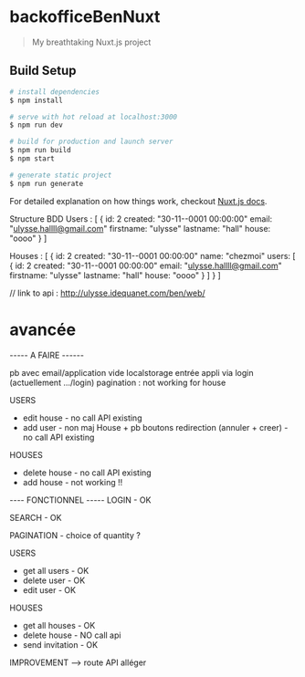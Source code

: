 # backofficeBenNuxt

> My breathtaking Nuxt.js project

## Build Setup

``` bash
# install dependencies
$ npm install

# serve with hot reload at localhost:3000
$ npm run dev

# build for production and launch server
$ npm run build
$ npm start

# generate static project
$ npm run generate
```

For detailed explanation on how things work, checkout [Nuxt.js docs](https://nuxtjs.org).


Structure BDD 
Users : [
    {
        id: 2
        created: "30-11--0001 00:00:00"
        email: "ulysse.hallll@gmail.com"
        firstname: "ulysse"
        lastname: "hall"
        house: "oooo"
    }
]

Houses : [
    {
        id: 2
        created: "30-11--0001 00:00:00"
        name: "chezmoi"
        users: [
            {
                id: 2
                created: "30-11--0001 00:00:00"
                email: "ulysse.hallll@gmail.com"
                firstname: "ulysse"
                lastname: "hall"
                house: "oooo"
            }
        ]
    }
]

// link to api : http://ulysse.idequanet.com/ben/web/

# avancée 

-----  A FAIRE ------ 

pb avec email/application vide localstorage
entrée appli via login (actuellement .../login)
pagination : not working for house 


USERS
- edit house    - no call API existing
- add user      - non maj House + pb boutons redirection (annuler + creer)  -  no call API existing

HOUSES
- delete house      - no call API existing
- add house         - not working !!


---- FONCTIONNEL ----- 
LOGIN           - OK

SEARCH          - OK

PAGINATION      - choice of quantity ? 

USERS 




- get all users - OK
- delete user   - OK
- edit user     - OK 

HOUSES 
- get all houses    - OK
- delete house      - NO call api 
- send invitation   - OK


IMPROVEMENT 
--> route API alléger
 
